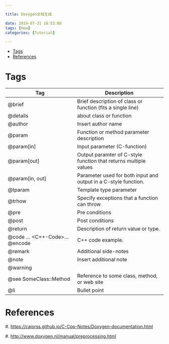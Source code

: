 ```yaml
---

title: Doxygen文档生成

date: 2019-07-31 18:53:08
tags: [How]
categories: [Tutorial]

---
```


<!-- vim-markdown-toc GFM -->

* [Tags](#tags)
* [References](#references)

<!-- vim-markdown-toc -->

<!-- more -->

# Tags

|Tag | Description |
|--- | ------ |
| @brief |   Brief description of class or function (fits a single line)
| @details |   about class or function
| @author <AUTHOR NAME> | Insert author name
| @param <PARAM> <DESCR> |  Function or method parameter description
| @param[in] <PARAM> <DESCR>  | Input parameter (C-function)
| @param[out] <PARAM> <DESCR> |  Output paramter of C-style function that returns multiple values
| @param[in, out] <PARAM> <DESCR> |  Parameter used for both input and output in a C-style function.
| @tparam <PARAM> <DESCR> |  Template type parameter
| @trhow <EXCEP-DESCR>  | Specify exceptions that a function can throw
| @pre <DESCR>  | Pre conditions
| @post <DESCR>  | Post conditions
| @return <DESCR>  | Description of return value or type.
| @code … <C++-Code>… @encode  | C++ code example.
| @remark  | Additional side-notes
| @note  | Insert additional note
| @warning |   
| @see SomeClass::Method |  Reference to some class, method, or web site
| @li  | Bullet point

# References

#. https://caiorss.github.io/C-Cpp-Notes/Doxygen-documentation.html

#. http://www.doxygen.nl/manual/preprocessing.html
